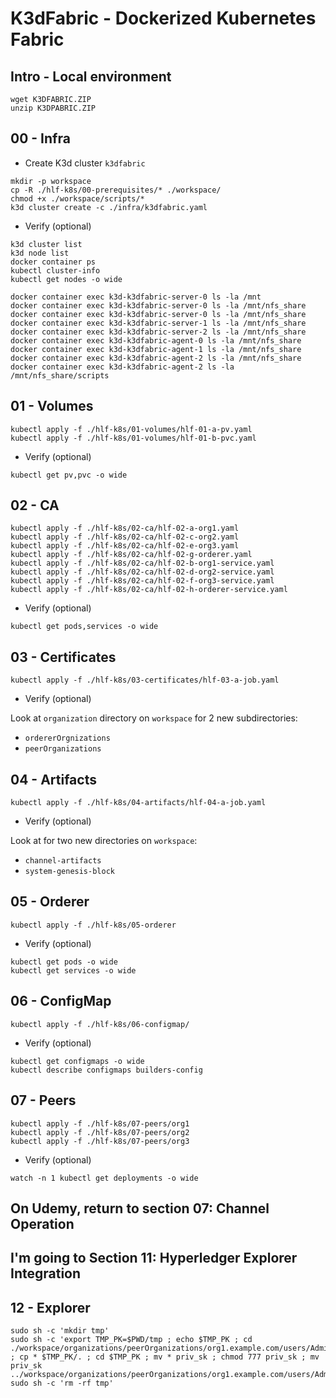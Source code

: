 # K3dFabric - Dockerized Kubernetes Fabric

## Intro - Local environment

```Shell
wget K3DFABRIC.ZIP
unzip K3DPABRIC.ZIP
```

## 00 - Infra

- Create K3d cluster `k3dfabric`

```Shell
mkdir -p workspace
cp -R ./hlf-k8s/00-prerequisites/* ./workspace/
chmod +x ./workspace/scripts/*
k3d cluster create -c ./infra/k3dfabric.yaml 
```

- Verify (optional)

```Shell
k3d cluster list
k3d node list
docker container ps
kubectl cluster-info
kubectl get nodes -o wide

docker container exec k3d-k3dfabric-server-0 ls -la /mnt
docker container exec k3d-k3dfabric-server-0 ls -la /mnt/nfs_share
docker container exec k3d-k3dfabric-server-0 ls -la /mnt/nfs_share
docker container exec k3d-k3dfabric-server-1 ls -la /mnt/nfs_share
docker container exec k3d-k3dfabric-server-2 ls -la /mnt/nfs_share
docker container exec k3d-k3dfabric-agent-0 ls -la /mnt/nfs_share
docker container exec k3d-k3dfabric-agent-1 ls -la /mnt/nfs_share
docker container exec k3d-k3dfabric-agent-2 ls -la /mnt/nfs_share
docker container exec k3d-k3dfabric-agent-2 ls -la /mnt/nfs_share/scripts
```

## 01 - Volumes

```Shell
kubectl apply -f ./hlf-k8s/01-volumes/hlf-01-a-pv.yaml 
kubectl apply -f ./hlf-k8s/01-volumes/hlf-01-b-pvc.yaml 
```

- Verify (optional)

```Shell
kubectl get pv,pvc -o wide
```

## 02 - CA

```Shell
kubectl apply -f ./hlf-k8s/02-ca/hlf-02-a-org1.yaml 
kubectl apply -f ./hlf-k8s/02-ca/hlf-02-c-org2.yaml 
kubectl apply -f ./hlf-k8s/02-ca/hlf-02-e-org3.yaml 
kubectl apply -f ./hlf-k8s/02-ca/hlf-02-g-orderer.yaml 
kubectl apply -f ./hlf-k8s/02-ca/hlf-02-b-org1-service.yaml 
kubectl apply -f ./hlf-k8s/02-ca/hlf-02-d-org2-service.yaml 
kubectl apply -f ./hlf-k8s/02-ca/hlf-02-f-org3-service.yaml 
kubectl apply -f ./hlf-k8s/02-ca/hlf-02-h-orderer-service.yaml 
```

- Verify (optional)

```Shell
kubectl get pods,services -o wide
```

## 03 - Certificates

```Shell
kubectl apply -f ./hlf-k8s/03-certificates/hlf-03-a-job.yaml
```

- Verify (optional)

Look at `organization` directory on `workspace` for 2 new subdirectories:

- `ordererOrgnizations`
- `peerOrganizations`

## 04 - Artifacts

```Shell
kubectl apply -f ./hlf-k8s/04-artifacts/hlf-04-a-job.yaml
```

- Verify (optional)

Look at for two new directories on `workspace`:

- `channel-artifacts`
- `system-genesis-block`

## 05 - Orderer

```Shell
kubectl apply -f ./hlf-k8s/05-orderer
```

- Verify (optional)

```Shell
kubectl get pods -o wide
kubectl get services -o wide
```

## 06 - ConfigMap


```Shell
kubectl apply -f ./hlf-k8s/06-configmap/
```

- Verify (optional)

```Shell
kubectl get configmaps -o wide
kubectl describe configmaps builders-config 
```

## 07 - Peers

```Shell
kubectl apply -f ./hlf-k8s/07-peers/org1
kubectl apply -f ./hlf-k8s/07-peers/org2
kubectl apply -f ./hlf-k8s/07-peers/org3
```

- Verify (optional)

```Shell
watch -n 1 kubectl get deployments -o wide
```

## On Udemy, return to section 07: Channel Operation


## I'm going to Section 11: Hyperledger Explorer Integration


## 12 - Explorer

```Shell
sudo sh -c 'mkdir tmp'
sudo sh -c 'export TMP_PK=$PWD/tmp ; echo $TMP_PK ; cd ./workspace/organizations/peerOrganizations/org1.example.com/users/Admin@org1.example.com/msp/keystore ; cp * $TMP_PK/. ; cd $TMP_PK ; mv * priv_sk ; chmod 777 priv_sk ; mv priv_sk ../workspace/organizations/peerOrganizations/org1.example.com/users/Admin@org1.example.com/msp/keystore/.'
sudo sh -c 'rm -rf tmp'




```



